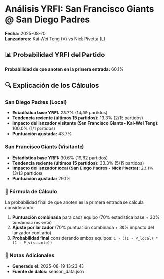 # Análisis YRFI: San Francisco Giants @ San Diego Padres

**Fecha:** 2025-08-20  
**Lanzadores:** Kai-Wei Teng (V) vs Nick Pivetta (L)

## 📊 Probabilidad YRFI del Partido

**Probabilidad de que anoten en la primera entrada:** 60.1%

## 🔍 Explicación de los Cálculos

### San Diego Padres (Local)
- **Estadística base YRFI:** 23.7% (14/59 partidos)
- **Tendencia reciente (últimos 15 partidos):** 13.3% (2/15 partidos)
- **Impacto del lanzador visitante (San Francisco Giants - Kai-Wei Teng):** 100.0% (1/1 partidos)
- **Puntuación ajustada:** 43.7%

### San Francisco Giants (Visitante)
- **Estadística base YRFI:** 30.6% (19/62 partidos)
- **Tendencia reciente (últimos 15 partidos):** 33.3% (5/15 partidos)
- **Impacto del lanzador local (San Diego Padres - Nick Pivetta):** 23.1% (3/13 partidos)
- **Puntuación ajustada:** 29.1%

### 📝 Fórmula de Cálculo

La probabilidad final de que anoten en la primera entrada se calcula considerando:
1. **Puntuación combinada** para cada equipo (70% estadística base + 30% tendencia reciente)
2. **Ajuste por lanzador** (70% puntuación combinada + 30% impacto del lanzador contrario)
3. **Probabilidad final** considerando ambos equipos: `1 - ((1 - P_local) * (1 - P_visitante))`

### 📌 Notas Adicionales

- **Generado el:** 2025-08-19 13:23:48
- **Fuente de datos:** season_data.json
